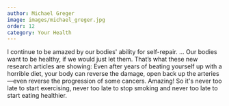 ```yaml
---
author: Michael Greger
image: images/michael_greger.jpg
order: 12
category: Your Health
---
```


I continue to be amazed by our bodies' ability for self-repair. ... Our bodies want to be healthy, if we would just let them. That’s what these new research articles are showing: Even after years of beating yourself up with a horrible diet, your body can reverse the damage, open back up the arteries—even reverse the progression of some cancers. Amazing! So it's never too late to start exercising, never too late to stop smoking and never too late to start eating healthier.
